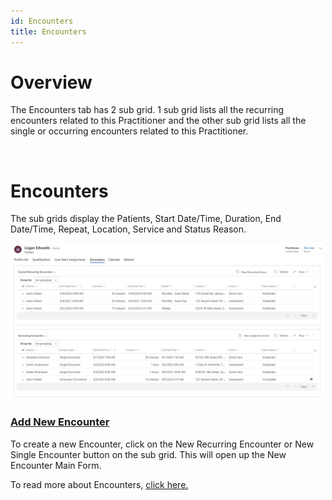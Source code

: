 ```yaml
---
id: Encounters
title: Encounters
---
```

# Overview

The Encounters tab has 2 sub grid. 1 sub grid lists all the recurring encounters related to this Practitioner and the other sub grid lists all the single or occurring encounters related to this Practitioner.

<br>

# Encounters 

The sub grids display the Patients, Start Date/Time, Duration, End Date/Time, Repeat, Location, Service and Status Reason.

<img src ="/static/img/encountersSubgrid.jpg" width="500"/>

 ### <u> Add New Encounter </u>
 
 To create a new Encounter, click on the New Recurring Encounter or New Single Encounter button on the sub grid. This will open up the New Encounter Main Form.

 To read more about Encounters, [click here.](../Encounters)
